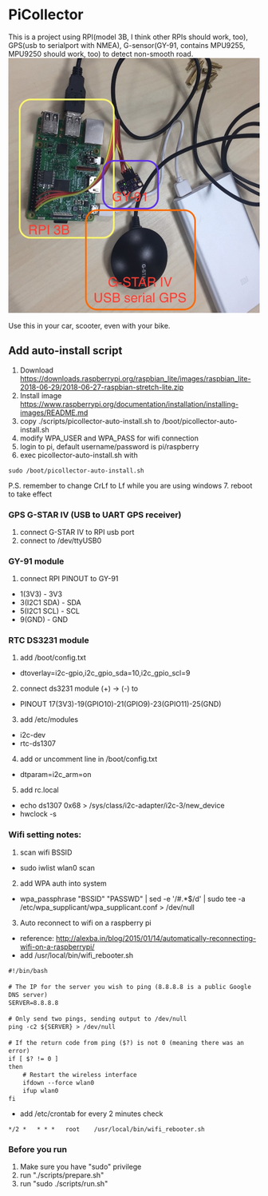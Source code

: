 # PiCollector
This is a project using RPI(model 3B, I think other RPIs should work, too),
GPS(usb to serialport with NMEA), G-sensor(GY-91, contains MPU9255, MPU9250 should work, too)
to detect non-smooth road.
![PiCollector image](images/picollector.jpg)

Use this in your car, scooter, even with your bike.

## Add auto-install script
1. Download https://downloads.raspberrypi.org/raspbian_lite/images/raspbian_lite-2018-06-29/2018-06-27-raspbian-stretch-lite.zip
2. Install image https://www.raspberrypi.org/documentation/installation/installing-images/README.md
3. copy ./scripts/picollector-auto-install.sh to /boot/picollector-auto-install.sh
4. modify WPA_USER and WPA_PASS for wifi connection
5. login to pi, default username/password is pi/raspberry
6. exec picollector-auto-install.sh with
```
sudo /boot/picollector-auto-install.sh
```
P.S. remember to change CrLf to Lf while you are using windows
7. reboot to take effect

### GPS G-STAR IV (USB to UART GPS receiver)
1. connect G-STAR IV to RPI usb port
2. connect to /dev/ttyUSB0

### GY-91 module
1. connect RPI PINOUT to GY-91
 - 1(3V3) - 3V3
 - 3(I2C1 SDA) - SDA
 - 5(I2C1 SCL) - SCL
 - 9(GND) - GND

### RTC DS3231 module
1. add /boot/config.txt
 - dtoverlay=i2c-gpio,i2c_gpio_sda=10,i2c_gpio_scl=9

2. connect ds3231 module (+) -> (-) to
 - PINOUT 17(3V3)-19(GPIO10)-21(GPIO9)-23(GPIO11)-25(GND)

3. add /etc/modules
 - i2c-dev
 - rtc-ds1307

4. add or uncomment line in /boot/config.txt
 - dtparam=i2c_arm=on

5. add rc.local
 - echo ds1307 0x68 > /sys/class/i2c-adapter/i2c-3/new_device
 - hwclock -s

### Wifi setting notes:
1. scan wifi BSSID
 - sudo iwlist wlan0 scan

2. add WPA auth into system
 - wpa_passphrase "BSSID" "PASSWD" | sed -e '/#.*$/d' | sudo tee -a /etc/wpa_supplicant/wpa_supplicant.conf > /dev/null

3. Auto reconnect to wifi on a raspberry pi
 - reference:
   http://alexba.in/blog/2015/01/14/automatically-reconnecting-wifi-on-a-raspberrypi/
 - add /usr/local/bin/wifi_rebooter.sh

```
#!/bin/bash

# The IP for the server you wish to ping (8.8.8.8 is a public Google DNS server)
SERVER=8.8.8.8

# Only send two pings, sending output to /dev/null
ping -c2 ${SERVER} > /dev/null

# If the return code from ping ($?) is not 0 (meaning there was an error)
if [ $? != 0 ]
then
    # Restart the wireless interface
    ifdown --force wlan0
    ifup wlan0
fi
```
 - add /etc/crontab for every 2 minutes check
```
*/2 *   * * *   root    /usr/local/bin/wifi_rebooter.sh
```

### Before you run
1. Make sure you have "sudo" privilege
2. run "./scripts/prepare.sh"
3. run "sudo ./scripts/run.sh"

